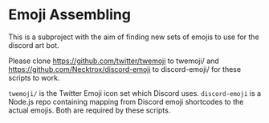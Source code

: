 # Emoji Assembling

This is a subproject with the aim of finding new sets of emojis to use for the discord art bot.

Please clone https://github.com/twitter/twemoji to twemoji/ and https://github.com/Necktrox/discord-emoji to discord-emoji/ for these scripts to work.

`twemoji/` is the Twitter Emoji icon set which Discord uses. `discord-emoji` is a Node.js repo containing mapping from Discord emoji shortcodes to the actual emojis. Both are required by these scripts.
